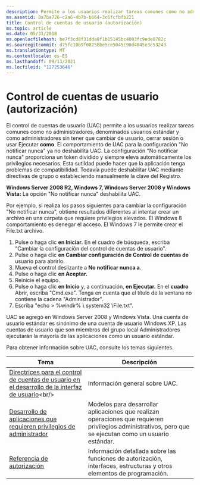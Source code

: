 ```yaml
---
description: Permite a los usuarios realizar tareas comunes como no administradores, denominados usuarios estándar y como administradores sin tener que cambiar de usuario, cerrar sesión o usar Ejecutar como.
ms.assetid: 8a7ba726-c2a6-4b7b-b664-3c6fcfbfb221
title: Control de cuentas de usuario (autorización)
ms.topic: article
ms.date: 05/31/2018
ms.openlocfilehash: be7f3cd8f31dda8f1b15145bc4003fc9ede8782c
ms.sourcegitcommit: d75fc10b9f0825bbe5ce5045c90d4045e3c53243
ms.translationtype: MT
ms.contentlocale: es-ES
ms.lasthandoff: 09/13/2021
ms.locfileid: "127253646"
---
```

# <a name="user-account-control-authorization"></a>Control de cuentas de usuario (autorización)

El control de cuentas de usuario (UAC) permite a los usuarios realizar tareas comunes como no administradores, denominados usuarios estándar y como administradores sin tener que cambiar de usuario, cerrar sesión o usar Ejecutar **como**. El comportamiento de UAC para la configuración "No notificar nunca" ya no deshabilita UAC. La configuración "No notificar nunca" proporciona un token dividido y siempre eleva automáticamente los privilegios necesarios. Esta sutildad puede hacer que la aplicación tenga problemas de compatibilidad. Todavía puede deshabilitar UAC mediante directivas de grupo o estableciendo manualmente la clave del Registro.

**Windows Server 2008 R2, Windows 7, Windows Server 2008 y Windows Vista:** La opción "No notificar nunca" deshabilita UAC.

Por ejemplo, si realiza los pasos siguientes para cambiar la configuración "No notificar nunca", obtiene resultados diferentes al intentar crear un archivo en una carpeta que requiere privilegios elevados. El Windows 8 comportamiento es denegar el acceso. El Windows 7 le permite crear el File.txt archivo.

1.  Pulse o haga clic **en Iniciar.** En el cuadro de búsqueda, escriba "Cambiar la configuración del control de cuentas de usuario".
2.  Pulse o haga clic **en Cambiar configuración de Control de cuentas de** usuario para abrirlo.
3.  Mueva el control deslizante a **No notificar nunca a**.
4.  Pulse o haga clic **en Aceptar.**
5.  Reinicie el equipo.
6.  Pulse o haga clic **en Inicio** y, a continuación, **en Ejecutar.** En el **cuadro** Abrir, escriba "Cmd.exe". Tenga en cuenta que el título de la ventana no contiene la cadena "Administrador".
7.  Escriba "echo > %windir% \\ system32 \\File.txt".

UAC se agregó en Windows Server 2008 y Windows Vista. Una cuenta de usuario estándar es sinónimo de una cuenta de usuario Windows XP. Las cuentas de usuario que son miembros del grupo local Administradores ejecutarán la mayoría de las aplicaciones como un usuario estándar.

Para obtener información sobre UAC, consulte los temas siguientes.



| Tema                                                                                                                                        | Descripción                                                                                                                                   |
|----------------------------------------------------------------------------------------------------------------------------------------------|-----------------------------------------------------------------------------------------------------------------------------------------------|
| [Directrices para el control de cuentas de usuario en el desarrollo de la interfaz de usuario](https://msdn.microsoft.com/library/aa511445(l=en-us,v=MSDN.10).aspx)<br/> | Información general sobre UAC.<br/>                                                                                                     |
| [Desarrollo de aplicaciones que requieren privilegios de administrador](developing-applications-that-require-administrator-privilege.md)<br/>  | Modelos para desarrollar aplicaciones que realizan operaciones que requieren privilegios administrativos, pero que se ejecutan como un usuario estándar.<br/> |
| [Referencia de autorización](authorization-reference.md)<br/>                                                                            | Información detallada sobre las funciones de autorización, interfaces, estructuras y otros elementos de programación.<br/>                        |



 

 

 




